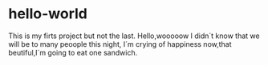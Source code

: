 # hello-world
This is my firts project but not the last.
Hello,wooooow I didn´t know that we will be to many peoople this night,
I´m crying of happiness now,that beutiful,I´m going to eat one sandwich.
